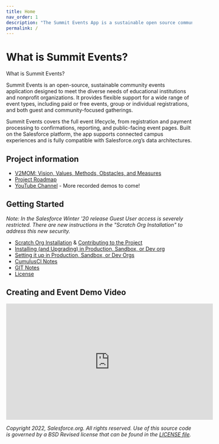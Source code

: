 ```yaml
---
title: Home
nav_order: 1
description: "The Summit Events App is a sustainable open source community events app that serves a broad variety of needs for EDUs and NGOs."
permalink: /
---
```


# What is Summit Events?

What is Summit Events?


Summit Events is an open-source, sustainable community events application designed to meet the diverse needs of educational institutions and nonprofit organizations. It provides flexible support for a wide range of event types, including paid or free events, group or individual registrations, and both guest and community-focused gatherings. 

Summit Events covers the full event lifecycle, from registration and payment processing to confirmations, reporting, and public-facing event pages.  Built on the Salesforce platform, the app supports connected campus experiences and is fully compatible with Salesforce.org’s data architectures.



## Project information

* [V2MOM: Vision, Values, Methods, Obstacles, and Measures](https://github.com/SFDO-Community/Summit-Events-App/wiki/V2MOM)
* [Project Roadmap](https://github.com/SFDO-Community/Summit-Events-App/wiki/Road-Map)
* [YouTube Channel](https://www.youtube.com/channel/UCfc-Xkm-RrNxsK6Bs3KO6Rw) - More recorded demos to come!

[1]: <https://github.com/SFDO-Community/Summit-Events-App/blob/master/docs/scatch-org-creation.md> "Setting up Summit Events App for Scratch org Development"
[2]: <https://github.com/SFDO-Community/Summit-Events-App/blob/master/docs/Prod-Install.md> "How to install Summit Events in Production, Sandbox, or Dev org"
[3]: <https://github.com/SFDO-Community/Summit-Events-App/wiki/0a-%E2%80%93-Setting-Up-Summit-Events-After-Installing-Package> "How to set up Summit Events in Salesforce"
[4]: <https://github.com/SFDO-Community/Summit-Events-App/blob/master/docs/CumulusCI-notes.md> "Notes on using Cumulus CI"
[5]: <https://github.com/SFDO-Community/Summit-Events-App/blob/master/docs/GIT-notes.md> "Notes on using GIT"
[6]: <https://github.com/SFDO-Community/Summit-Events-App/blob/master/LICENSE.md> "License"
[7]: <https://www.stthomas.edu> "University of St. Thomas"
[8]: <https://github.com/SFDO-Community/Summit-Events-App/blob/master/docs/files/USTEvent_DOCS.zip> "Old Event Documentation"

## Getting Started 

*Note: In the Salesforce Winter '20 release Guest User access is severely restricted. There are new instructions in the "Scratch Org Installation"
to address this new security.*
* [Scratch Org Installation][1] & [Contributing to the Project](https://github.com/SFDO-Community/Summit-Events-App/wiki/Contributing-to-Summit-Events)
* [Installing (and Upgrading) in Production, Sandbox, or Dev org](https://sfdo-community-sprints.github.io/summit-events-app-documentation/docs/Getting-Started/)
* [Setting it up in Production, Sandbox, or Dev Orgs][3]
* [CumulusCI Notes][4]
* [GIT Notes][5]
* [License][6]



## Creating and Event Demo Video 
<iframe width="560" height="315" src="https://www.youtube.com/embed/TXChqCFTTGc" title="YouTube video player" frameborder="0" allow="accelerometer; autoplay; clipboard-write; encrypted-media; gyroscope; picture-in-picture" allowfullscreen></iframe>
<br/>

*Copyright 2022, Salesforce.org. All rights reserved.
Use of this source code is governed by a BSD Revised
license that can be found in the [LICENSE file][6].*


